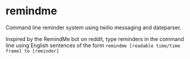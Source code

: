 # remindme

Command line reminder system using twilio messaging and dateparser.

Inspired by the RemindMe bot on reddit, type reminders in the command line using English sentences of the form `remindme [readable time/time frame] to [reminder]`

